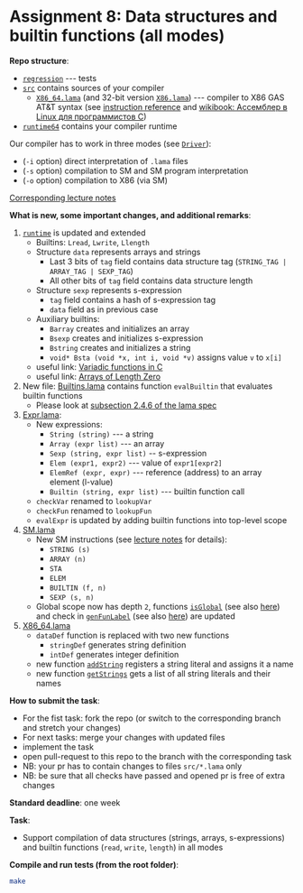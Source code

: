 # Assignment 8: Data structures and builtin functions (all modes)

**Repo structure**:
* [`regression`](regression/) --- tests
* [`src`](src/) contains sources of your compiler
  + [`X86_64.lama`](src/X86_64.lama) (and 32-bit version [`X86.lama`](src/X86.lama)) --- compiler to X86 GAS AT&T syntax (see [instruction reference](https://www.felixcloutier.com/x86/) and [wikibook: Ассемблер в Linux для программистов C](https://ru.wikibooks.org/wiki/%D0%90%D1%81%D1%81%D0%B5%D0%BC%D0%B1%D0%BB%D0%B5%D1%80_%D0%B2_Linux_%D0%B4%D0%BB%D1%8F_%D0%BF%D1%80%D0%BE%D0%B3%D1%80%D0%B0%D0%BC%D0%BC%D0%B8%D1%81%D1%82%D0%BE%D0%B2_C))
* [`runtime64`](runtime64/) contains your compiler runtime

Our compiler has to work in three modes (see [`Driver`](src/Driver.lama)):
* (`-i` option) direct interpretation of `.lama` files
* (`-s` option) compilation to SM and SM program interpretation
* (`-o` option) compilation to X86 (via SM)

[Corresponding lecture notes](https://github.com/danyaberezun/compilers-supplementary/blob/lecture-notes/lectures/08.pdf)

**What is new, some important changes, and additional remarks**:
1. [`runtime`](runtime/) is updated and extended
   * Builtins: `Lread`, `Lwrite`, `Llength`
   * Structure `data` represents arrays and strings
      + Last 3 bits of `tag` field contains data structure tag (`STRING_TAG | ARRAY_TAG | SEXP_TAG`)
      + All other bits of `tag` field contains data structure length
   * Structure `sexp` represents s-expression
      + `tag` field contains a hash of s-expression tag
      + `data` field as in previous case
   * Auxiliary builtins:
     + `Barray` creates and initializes an array
     + `Bsexp` creates and initializes s-expression
     + `Bstring` creates and initializes a string
     + `void* Bsta (void *x, int i, void *v)`  assigns value `v` to `x[i]`
   * useful link: [Variadic functions in C](https://en.cppreference.com/w/c/variadic)
   * useful link: [Arrays of Length Zero](https://gcc.gnu.org/onlinedocs/gcc/Zero-Length.html)
2. New file: [Builtins.lama](src/Builtins.lama) contains function `evalBuiltin` that evaluates builtin functions
   * Please look at [subsection 2.4.6 of the lama spec](https://github.com/PLTools/Lama/blob/1.10/lama-spec.pdf#subsection.2.4.6)
3. [Expr.lama](src/Expr.lama):
   * New expressions:
     + `String (string)` --- a string
     + `Array (expr list)` --- an array
     + `Sexp (string, expr list)` -- s-expression
     + `Elem (expr1, expr2)` --- value of `expr1[expr2]`
     + `ElemRef (expr, expr)` --- reference (address) to an array element (l-value)
     + `Builtin (string, expr list)` --- builtin function call
   * `checkVar` renamed to `lookupVar`
   * `checkFun` renamed to `lookupFun`
   * `evalExpr` is updated by adding builtin functions into top-level scope
4. [SM.lama](src/SM.lama)
   * New SM instructions (see [lecture notes](https://github.com/danyaberezun/compilers-supplementary/blob/lecture-notes/lectures/08.pdf) for details):
      + `STRING (s)`
      + `ARRAY (n)`
      + `STA`
      + `ELEM`
      + `BUILTIN (f, n)`
      + `SEXP (s, n)`
   * Global scope now has depth `2`, functions [`isGlobal`](src/SM.lama#L301) (see also [here](src/SM.lama#L222))  and check in [`genFunLabel`](src/SM.lama#L293) (see also [here](src/SM.lama#L214)) are updated
5. [X86_64.lama](src/X86_64.lama)
   * `dataDef` function is replaced with two new functions
     + `stringDef` generates string definition
     + `intDef` generates integer definition
   * new function [`addString`](src/X86.lama#L270) registers a string literal and assigns it a name
   * new function [`getStrings`](src/X86.lama#L286) gets a list of all string literals and their names

**How to submit the task**:
* For the fist task: fork the repo (or switch to the corresponding branch and stretch your changes)
* For next tasks: merge your changes with updated files
* implement the task
* open pull-request to this repo to the branch with the corresponding task
* NB: your pr has to contain changes to files `src/*.lama` only
* NB: be sure that all checks have passed and opened pr is free of extra changes

**Standard deadline**: one week

**Task**:
* Support compilation of data structures (strings, arrays, s-expressions) and builtin functions (`read`, `write`, `length`) in all modes

**Compile and run tests (from the root folder)**:
```bash
make
```